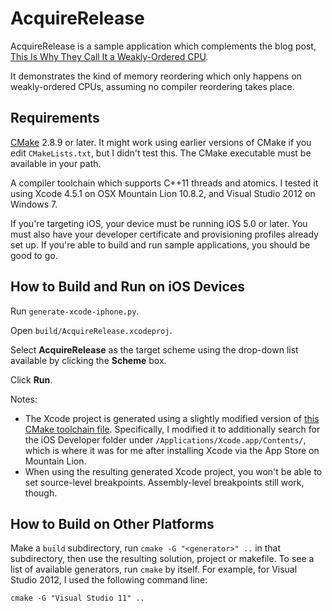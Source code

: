 # AcquireRelease

AcquireRelease is a sample application which complements the blog post, [This Is Why They Call It a Weakly-Ordered CPU](http://preshing.com/20121019/this-is-why-they-call-it-a-weakly-ordered-cpu).

It demonstrates the kind of memory reordering which only happens on weakly-ordered CPUs, assuming no compiler reordering takes place.

## Requirements

[CMake](http://www.cmake.org/cmake/resources/software.html) 2.8.9 or later. It might work using earlier versions of CMake if you edit `CMakeLists.txt`, but I didn't test this. The CMake  executable must be available in your path.

A compiler toolchain which supports C++11 threads and atomics. I tested it using Xcode 4.5.1 on OSX Mountain Lion 10.8.2, and Visual Studio 2012 on Windows 7.

If you're targeting iOS, your device must be running iOS 5.0 or later. You must also have your developer certificate and provisioning profiles already set up. If you're able to build and run sample applications, you should be good to go.

## How to Build and Run on iOS Devices

Run `generate-xcode-iphone.py`.

Open `build/AcquireRelease.xcodeproj`.

Select **AcquireRelease** as the target scheme using the drop-down list available by clicking the **Scheme** box.

Click **Run**.

Notes:

* The Xcode project is generated using a slightly modified version of [this CMake toolchain file](http://code.google.com/p/ios-cmake/). Specifically, I modified it to additionally search for the iOS Developer folder under `/Applications/Xcode.app/Contents/`, which is where it was for me after installing Xcode via the App Store on Mountain Lion.
* When using the resulting generated Xcode project, you won't be able to set source-level breakpoints. Assembly-level breakpoints still work, though.

## How to Build on Other Platforms

Make a `build` subdirectory, run `cmake -G "<generator>" ..` in that subdirectory, then use the resulting solution, project or makefile. To see a list of available generators, run `cmake` by itself. For example, for Visual Studio 2012, I used the following command line:

```
cmake -G "Visual Studio 11" ..
```
